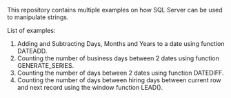 This repository contains multiple examples on how SQL Server can be used to manipulate strings.

List of examples:
1) Adding and Subtracting Days, Months and Years to a date using function DATEADD.
2) Counting the number of business days between 2 dates using function GENERATE_SERIES.
3) Counting the number of days between 2 dates using function DATEDIFF.
4) Counting the number of days between hiring days between current row and next record using the window function LEAD().
